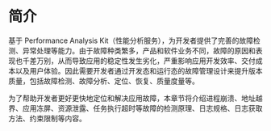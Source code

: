 # 简介

基于 Performance Analysis Kit（性能分析服务），为开发者提供了完善的故障检测、异常处理等能力。由于故障种类繁多，产品和软件业务不同，故障的原因和表现也千差万别，从而导致应用的稳定性发生劣化，严重影响应用开发效率、交付成本以及用户体验。因此需要开发者通过开发态和运行态的故障管理设计来提升版本质量，包括故障检测、故障分析、定位、恢复、质量度量等。

为了帮助开发者更好更快地定位和解决应用故障，本章节将介绍进程崩溃、地址越界、应用冻屏、资源泄露、任务执行超时等故障的检测原理、日志规格、日志获取方法、约束限制等内容。

